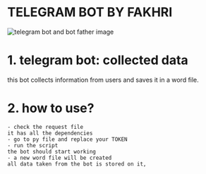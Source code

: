# TELEGRAM BOT BY FAKHRI

![telegram bot and bot father image](https://repository-images.githubusercontent.com/548499524/8396516f-e06b-4709-bea7-5106da05f9cd)

# 1. telegram bot: collected data

 this bot collects information from users
 and saves it in a word file.

# 2. how to use?

    - check the request file 
    it has all the dependencies 
    - go to py file and replace your TOKEN 
    - run the script 
    the bot should start working 
    - a new word file will be created
    all data taken from the bot is stored on it,

